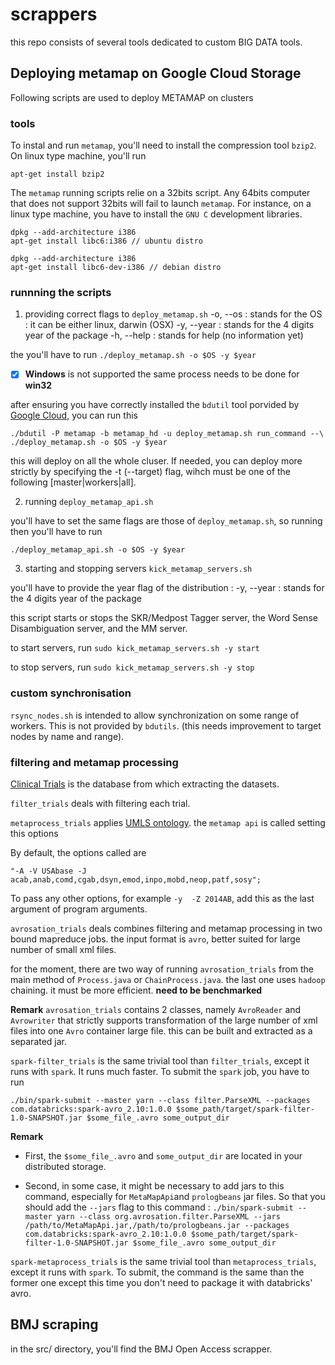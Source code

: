 # scrappers

this repo consists of several tools dedicated to custom BIG DATA tools. 

## Deploying metamap on Google Cloud Storage

Following scripts are used to deploy METAMAP on clusters 

### tools

To instal and run `metamap`, you'll need to install the compression tool `bzip2`. On linux type machine, you'll run

  `apt-get install bzip2` 
  
The `metamap` running scripts relie on a 32bits script. Any 64bits computer that does not support 32bits will fail to launch `metamap`. For instance, on a linux type machine, you have to install the `GNU C` development libraries. 

  ```
  dpkg --add-architecture i386 
  apt-get install libc6:i386 // ubuntu distro
  ```
  
  ```
  dpkg --add-architecture i386 
  apt-get install libc6-dev-i386 // debian distro
  ```



### runnning the scripts 

1. providing correct flags to `deploy_metamap.sh`
  -o, --os : stands for the OS : it can be either linux, darwin (OSX)
  -y, --year : stands for the 4 digits year of the package
  -h, --help : stands for help (no information yet)

  the you'll have to run 
  `./deploy_metamap.sh -o $OS -y $year`

  - [x] **Windows** is not supported the same process needs to be done for **win32**

  after ensuring you have correctly installed the `bdutil` tool porvided by [Google Cloud](https://github.com/GoogleCloudPlatform/bdutil), you can run this 
 
 `./bdutil -P metamap -b metamap_hd -u deploy_metamap.sh run_command --\
  ./deploy_metamap.sh -o $OS -y $year`
  
  this will deploy on all the whole cluser. If needed, you can deploy more strictly by specifying the -t (--target) flag, wihch must be 
  one of the following [master|workers|all].

2. running `deploy_metamap_api.sh`
  
  you'll have to set the same flags are those of `deploy_metamap.sh`, so running 
  then you'll have to run 

 `./deploy_metamap_api.sh -o $OS -y $year`
 
3. starting and stopping servers `kick_metamap_servers.sh`
  
  you'll have to provide the year flag of the distribution : 
  -y, --year : stands for the 4 digits year of the package
  
  this script starts or stops the SKR/Medpost Tagger server, the Word Sense Disambiguation server, and the MM server. 

  to start servers, run 
  `sudo kick_metamap_servers.sh -y start`

  to stop servers, run
  `sudo kick_metamap_servers.sh -y stop`  

### custom synchronisation 

`rsync_nodes.sh` is intended to allow synchronization on some range of workers. This is not provided by `bdutils`. (this needs improvement to target nodes by name and range).

### filtering and metamap processing 

  [Clinical Trials](clinicaltrials.gov) is the database from which extracting the datasets.

  `filter_trials` deals with filtering each trial. 

  `metaprocess_trials` applies [UMLS ontology](www.nlm.nih.gov/research/umls/).
  the `metamap api` is called setting this options 
  
  By default, the options called are 

  ```
  "-A -V USAbase -J acab,anab,comd,cgab,dsyn,emod,inpo,mobd,neop,patf,sosy";
  ```
  
  To pass any other options, for example `-y  -Z 2014AB`, add this as the last argument of program arguments.  
  
  `avrosation_trials` deals combines filtering and metamap processing in two bound mapreduce jobs. the input format is `avro`, better suited for large number of small xml files.
  
  for the moment, there are two way of running `avrosation_trials` from the main method of `Process.java` or `ChainProcess.java`. the last one uses `hadoop` chaining. it must be more efficient. **need to be benchmarked** 
  
  **Remark** `avrosation_trials` contains 2 classes, namely `AvroReader` and `Avrowriter` that strictly supports transformation of the large number of xml files into one `Avro` container large file. this can be built and extracted as a separated jar.
  
  `spark-filter_trials` is the same trivial tool than `filter_trials`, except it runs with `spark`. It runs much faster. To submit the `spark` job, you have to run 
  
  ```
  ./bin/spark-submit --master yarn --class filter.ParseXML --packages com.databricks:spark-avro_2.10:1.0.0 $some_path/target/spark-filter-1.0-SNAPSHOT.jar $some_file_.avro some_output_dir
  ```
  **Remark**
  - First, the `$some_file_.avro` and `some_output_dir` are located in your distributed storage. 

  - Second, in some case, it might be necessary to add jars to this command, especially for `MetaMapApi`and `prologbeans` jar files. So that you should add the `--jars` flag to this command : 
  ```./bin/spark-submit --master yarn --class org.avrosation.filter.ParseXML --jars /path/to/MetaMapApi.jar,/path/to/prologbeans.jar --packages com.databricks:spark-avro_2.10:1.0.0 $some_path/target/spark-filter-1.0-SNAPSHOT.jar $some_file_.avro some_output_dir```
  
  `spark-metaprocess_trials` is the same trivial tool than `metaprocess_trials`, except it runs with `spark`. To submit, the command is the same than the former one except this time you don't need to package it with databricks' avro.
   
## BMJ scraping
in the src/ directory, you'll find the BMJ Open Access scrapper. 

